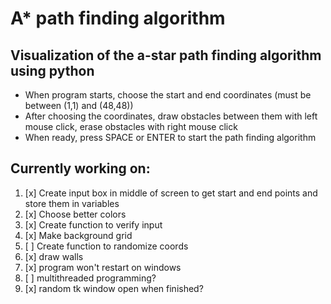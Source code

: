 # A\* path finding algorithm

## Visualization of the a-star path finding algorithm using python

- When program starts, choose the start and end coordinates (must be between (1,1) and (48,48))
- After choosing the coordinates, draw obstacles between them with left mouse click, erase obstacles with right mouse click
- When ready, press SPACE or ENTER to start the path finding algorithm

## Currently working on:

1. [x] Create input box in middle of screen to get start and end points
       and store them in variables
2. [x] Choose better colors
3. [x] Create function to verify input
4. [x] Make background grid
5. [ ] Create function to randomize coords
6. [x] draw walls
7. [x] program won't restart on windows
8. [ ] multithreaded programming?
9. [x] random tk window open when finished?
